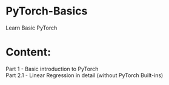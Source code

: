 # PyTorch-Basics
Learn Basic PyTorch

# Content:
Part 1 - Basic introduction to PyTorch\
Part 2.1 - Linear Regression in detail (without PyTorch Built-ins)


